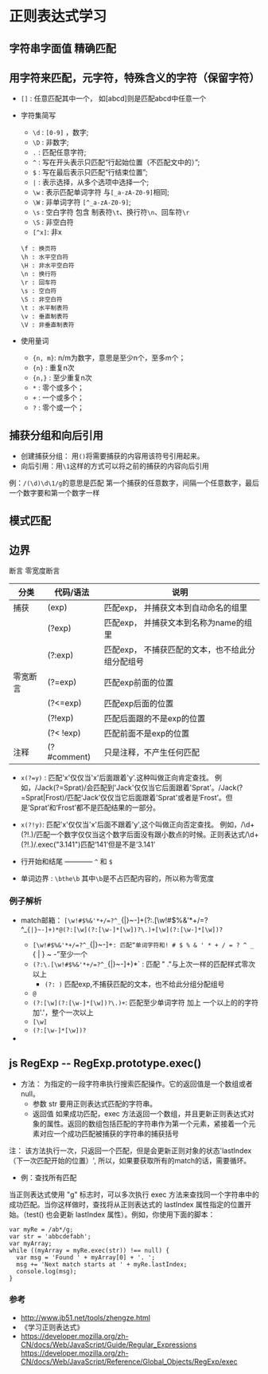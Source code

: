# 正则表达式学习

## 字符串字面值 精确匹配

## 用字符来匹配，元字符，特殊含义的字符（保留字符）
* `[]` : 任意匹配其中一个， 如[abcd]则是匹配abcd中任意一个
* 字符集简写 
	* `\d` : `[0-9]` ，数字;
	* `\D` : 非数字;
	* `.` : 匹配任意字符;
	* `^` : 写在开头表示只匹配“行起始位置（不匹配文中的）”;
	* `$` : 写在最后表示只匹配“行结束位置”;
	* `|` : 表示选择，从多个选项中选择一个;
	* `\w` : 表示匹配单词字符 与`[_a-zA-Z0-9]`相同;
	* `\W` : 非单词字符 `[^_a-zA-Z0-9]`;
	* `\s` : 空白字符 包含 制表符`\t`、换行符`\n`、回车符`\r`
	* `\S` : 非空白符
	* `[^x]`: 非x

	```
	\f : 换页符
	\h : 水平空白符
	\H : 非水平空白符
	\n : 换行符
	\r : 回车符
	\s : 空白符
	\S : 非空白符
	\t : 水平制表符
	\v : 垂直制表符
	\V : 非垂直制表符
	```
* 使用量词
	* `{n, m}`: n/m为数字，意思是至少n个，至多m个； 
	* `{n}` : 重复n次
	* `{n,}` : 至少重复n次
	* `*` : 零个或多个；
	* `+` : 一个或多个；
	* `?` : 零个或一个；

## 捕获分组和向后引用



* 创建捕获分组： 用`()`将需要捕获的内容用该符号引用起来。
* 向后引用：用`\1`这样的方式可以将之前的捕获的内容向后引用

例：`/(\d)\d\1/g`的意思是匹配 第一个捕获的任意数字，间隔一个任意数字，最后一个数字要和第一个数字一样

## 模式匹配

## 边界
断言 零宽度断言

| 分类 | 代码/语法 | 说明 |
| -----| ------ | ---  |
|  捕获 | (exp)| 匹配exp， 并捕获文本到自动命名的组里 |
|      | (?<name>exp) | 匹配exp， 并捕获文本到名称为name的组里|
| | (?:exp) | 匹配exp， 不捕获匹配的文本，也不给此分组分配组号 |
| 零宽断言 | (?=exp) | 匹配exp前面的位置|
| | (?<=exp)| 匹配exp后面的位置|
| | (?!exp)| 匹配后面跟的不是exp的位置|
| | (?< !exp)| 匹配前面不是exp的位置 |
|注释 | (?#comment) | 只是注释，不产生任何匹配| 

* `x(?=y)` : 匹配'x'仅仅当'x'后面跟着'y'.这种叫做正向肯定查找。
例如，/Jack(?=Sprat)/会匹配到'Jack'仅仅当它后面跟着'Sprat'。/Jack(?=Sprat|Frost)/匹配‘Jack’仅仅当它后面跟着'Sprat'或者是‘Frost’。但是‘Sprat’和‘Frost’都不是匹配结果的一部分。

* `x(?!y)`: 匹配'x'仅仅当'x'后面不跟着'y',这个叫做正向否定查找。
例如，/\d+(?!\.)/匹配一个数字仅仅当这个数字后面没有跟小数点的时候。正则表达式/\d+(?!\.)/.exec("3.141")匹配‘141’但是不是‘3.141’


* 行开始和结尾  ———— `^` 和 `$`
* 单词边界  : `\bthe\b` 其中`\b`是不占匹配内容的，所以称为零宽度


### 例子解析

* match邮箱： `[\w!#$%&'*+/=?^_`{|}~-]+(?:\.[\w!#$%&'*+/=?^_`{|}~-]+)*@(?:[\w](?:[\w-]*[\w])?\.)+[\w](?:[\w-]*[\w])?`

	* `[\w!#$%&'*+/=?^_`{|}~-]+`: 匹配“单词字符和! # $ % & ' * + / = ? ^ _ ` { | } ~ -”至少一个
	* `(?:\.[\w!#$%&'*+/=?^_`{|}~-]+)*` : 匹配 " ."与上次一样的匹配样式零次以上
		* `(?: )` 匹配exp,不捕获匹配的文本，也不给此分组分配组号
	* `@` 
	* `(?:[\w](?:[\w-]*[\w])?\.)+`: 匹配至少单词字符 加上 一个以上的的字符加'.'，整个一次以上
	* `[\w]`
	* `(?:[\w-]*[\w])?`

* 

## js RegExp -- RegExp.prototype.exec()

*  方法： 为指定的一段字符串执行搜索匹配操作。它的返回值是一个数组或者 null。
	* 参数
	str 要用正则表达式匹配的字符串。
	* 返回值
	如果成功匹配，exec 方法返回一个数组，并且更新正则表达式对象的属性。返回的数组包括匹配的字符串作为第一个元素，紧接着一个元素对应一个成功匹配被捕获的字符串的捕获括号

注： 该方法执行一次，只返回一个匹配，但是会更新正则对象的状态'lastIndex（下一次匹配开始的位置）', 所以，如果要获取所有的match的话，需要循环。

* 例：查找所有匹配

当正则表达式使用 "g" 标志时，可以多次执行 exec 方法来查找同一个字符串中的成功匹配。当你这样做时，查找将从正则表达式的  lastIndex 属性指定的位置开始。（test() 也会更新 lastIndex 属性）。例如，你使用下面的脚本：
```
var myRe = /ab*/g;
var str = 'abbcdefabh';
var myArray;
while ((myArray = myRe.exec(str)) !== null) {
  var msg = 'Found ' + myArray[0] + '. ';
  msg += 'Next match starts at ' + myRe.lastIndex;
  console.log(msg);
}
```

### 参考
* http://www.jb51.net/tools/zhengze.html
* 《学习正则表达式》
* https://developer.mozilla.org/zh-CN/docs/Web/JavaScript/Guide/Regular_Expressions
https://developer.mozilla.org/zh-CN/docs/Web/JavaScript/Reference/Global_Objects/RegExp/exec
